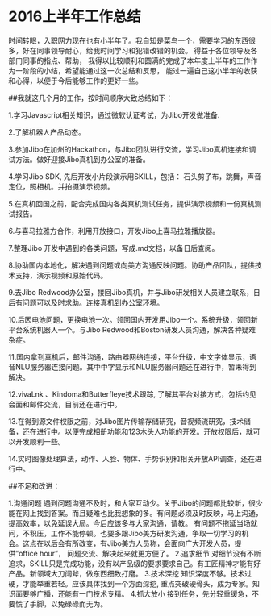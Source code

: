 # 2016上半年工作总结 
  时间转眼，入职网力现在也有小半年了。我自知是菜鸟一个，需要学习的东西很多，好在同事领导耐心，给我时间学习和犯错改错的机会。
得益于各位领导及各部门同事的指点、帮助， 我得以比较顺利和圆满的完成了本年度上半年的工作作为一阶段的小结，希望能通过这一次总结和反思，
能过一遍自己这小半年的收获和心得，以便于今后能够工作的更好一些。
  
##我就这几个月的工作，按时间顺序大致总结如下：

1.学习Javascript相关知识，通过微软认证考试，为Jibo开发做准备.

2.了解机器人产品动态。

3.参加Jibo在加州的Hackathon，与Jibo团队进行交流，学习Jibo真机连接和调试方法。做好迎接Jibo真机到办公室的准备。

4.学习Jibo SDK, 先后开发小片段演示用SKILL，包括： 石头剪子布，跳舞，声音定位，照相机。并拍摄演示视频。

5.在真机回国之前，配合完成国内各类真机测试任务，提供演示视频和一份真机测试报告。

6.与喜马拉雅方合作，利用开放接口，开发Jibo上喜马拉雅播放器。

7.整理Jibo 开发中遇到的各类问题，写成.md文档，以备日后查阅。

8.协助国内本地化，解决遇到问题或向美方沟通反映问题。协助产品团队，提供技术支持，演示视频和原始代码。

9.去Jibo Redwood办公室，接回Jibo真机，并与Jibo研发相关人员建立联系，日后有问题可以及时求助。连接真机到办公室环境。

10.后因电池问题，更换电池一次。领回国内开发用Jibo一个。系统升级，领回新平台系统机器人一个。与Jibo Redwood和Boston研发人员沟通，解决各种疑难杂症。

11.国内拿到真机后，邮件沟通，路由器网络连接，平台升级，中文字体显示，语音NLU服务器连接问题。其中中字显示和NLU服务器问题还在进行中，暂未得到解决。

12.vivaLnk 、Kindoma和Butterfleye技术跟踪, 了解其平台对接方式，包括约见会面和邮件交流，目前还在进行中。

13.在得到源文件权限之前，对Jibo图片传输存储研究，音视频流研究，技术储备，还在进行中。以便完成相册功能和123木头人功能的开发。开放权限后，就可以开发顺利一些。

14.实时图像处理算法，动作、人脸、物体、手势识别和相关开放API调查，还在进行中。

##不足和改进：

1.沟通问题
遇到问题沟通不及时，和大家互动少。关于Jibo的问题都比较新，很少能在网上找到答案。而且疑难也比我想象的多。有问题必须及时反映，马上沟通，提高效率，以免延误大局。今后应该多与大家沟通，请教。 有问题不拖延当场就问，不积压，工作不能停顿。也要多跟Jibo美方研发沟通，争取一切学习的机会。这点在以后会有所改变，有Jibo美方人员称，会面向广大开发人员，提供”office hour”， 问题交流、解决起来就更方便了。
2.追求细节
对细节没有不断追求，SKILL只是完成功能，没有以产品级的要求要求自己。有工匠精神才能有好产品。新领域大刀阔斧，做东西细致打磨。
3.技术深挖
知识深度不够。技术过硬，才能举重若轻。应该具体找到一个方面深挖, 重点突破硬骨头，成为专家。知识面要够广播，还能有一门技术专精。
4.抓大放小
接到任务，先分轻重缓急，不要慌了手脚，以免碌碌而无为。
  
